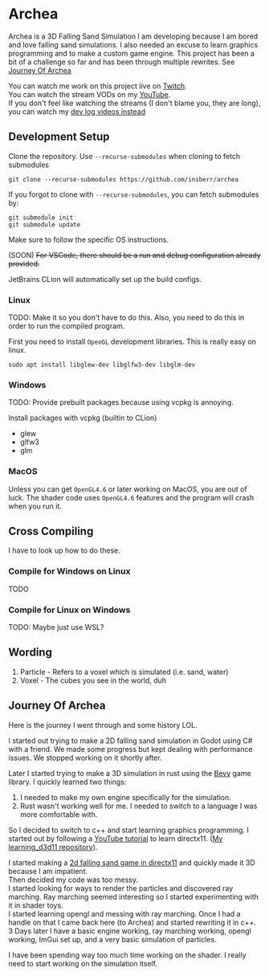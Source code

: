 # Archea
Archea is a 3D Falling Sand Simulation I am developing because I am bored and love falling sand simulations.
I also needed an excuse to learn graphics programming and to make a custom game engine.
This project has been a bit of a challenge so far and has been through multiple rewrites. See [Journey Of Archea](#journey-of-archea)

You can watch me work on this project live on [Twitch](https://twitch.tv/insberr).  
You can watch the stream VODs on my [YouTube](https://www.youtube.com/playlist?list=PLegENDHYPkX28wjNpFBd16ikRTgV8ekCf).  
If you don't feel like watching the streams (I don't blame you, they are long), you can watch my [dev log videos instead](https://www.youtube.com/playlist?list=PLegENDHYPkX0YnBPZnPjTTeSgQtDirN8P)

## Development Setup
Clone the repository. Use `--recurse-submodules` when cloning to fetch submodules
```shell
git clone --recurse-submodules https://github.com/insberr/archea
```

If you forgot to clone with `--recurse-submodules`, you can fetch submodules by:
```shell
git submodule init
git submodule update
```

Make sure to follow the specific OS instructions.

(SOON) ~~For VSCode, there should be a run and debug configuration already provided.~~

JetBrains CLion will automatically set up the build configs.

### Linux
TODO: Make it so you don't have to do this. Also, you need to do this in order
to run the compiled program.

First you need to install `OpenGL` development libraries. This is really easy on linux.
```shell
sudo apt install libglew-dev libglfw3-dev libglm-dev
```

### Windows
TODO: Provide prebuilt packages because using vcpkg is annoying.

Install packages with vcpkg (builtin to CLion)
- glew
- glfw3
- glm

### MacOS
Unless you can get `OpenGL4.6` or later working on MacOS, you are out of luck. The shader code uses `OpenGL4.6` features
and the program will crash when you run it.

## Cross Compiling
I have to look up how to do these.

### Compile for Windows on Linux
TODO

### Compile for Linux on Windows
TODO: Maybe just use WSL?

## Wording
1. Particle - Refers to a voxel which is simulated (i.e. sand, water)
2. Voxel - The cubes you see in the world, duh

## Journey Of Archea
Here is the journey I went through and some history LOL.

I started out trying to make a 2D falling sand simulation in Godot using C# with a friend.
We made some progress but kept dealing with performance issues. We stopped working on it shortly after.

Later I started trying to make a 3D simulation in rust using the [Bevy](https://bevyengine.org/) game library.
I quickly learned two things:
1. I needed to make my own engine specifically for the simulation.
2. Rust wasn't working well for me. I needed to switch to a language I was more comfortable with.

So I decided to switch to c++ and start learning graphics programming.
I started out by following a [YouTube tutorial](https://www.youtube.com/watch?v=_4FArgOX1I4&list=PLqCJpWy5Fohd3S7ICFXwUomYW0Wv67pDD)
to learn directx11. ([My learning_d3d11 repository](https://github.com/insberr/learning_d3d11)).

I started making a [2d falling sand game in directx11](https://github.com/insberr/2d-falling-sand) and quickly made it 3D because I am impatient.  
Then decided my code was too messy.  
I started looking for ways to render the particles and discovered ray marching. Ray marching seemed interesting
  so I started experimenting with it in shader toys.  
I started learning opengl and messing with ray marching. Once I had a handle on that I came back here (to Archea)
  and started rewriting it in c++.  
3 Days later I have a basic engine working, ray marching working, opengl working, ImGui set up, and a very basic simulation of particles.  

I have been spending way too much time working on the shader. I really need to start working on the
simulation itself.
